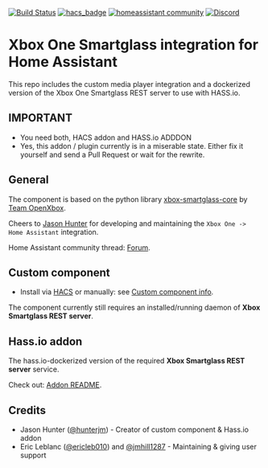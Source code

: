 [![Build Status](https://travis-ci.com/OpenXbox/xboxone-home-assistant.svg?branch=master)](https://travis-ci.com/OpenXbox/xboxone-home-assistant)
[![hacs_badge](https://img.shields.io/badge/HACS-Default-orange.svg)](https://github.com/custom-components/hacs)
[![homeassistant community](https://img.shields.io/badge/support-homeassistant-blue)](https://community.home-assistant.io/t/hass-io-add-on-xbox-one/63750)
[![Discord](https://img.shields.io/discord/338946086775554048)](https://openxbox.org/discord)


# Xbox One Smartglass integration for Home Assistant

This repo includes the custom media player integration and a
dockerized version of the Xbox One Smartglass REST server to
use with HASS.io.

## IMPORTANT
- You need both, HACS addon and HASS.io ADDDON
- Yes, this addon / plugin currently is in a miserable state. Either fix it yourself and send a Pull Request or wait for the rewrite.

## General

The component is based on the python library [xbox-smartglass-core](https://github.com/OpenXbox/xbox-smartglass-core-python)
by [Team OpenXbox](https://openxbox.org).

Cheers to [Jason Hunter](https://github.com/hunterjm) for developing and maintaining the `Xbox One -> Home Assistant`
integration.

Home Assistant community thread: [Forum](https://community.home-assistant.io/t/hass-io-add-on-xbox-one/63750).

## Custom component

* Install via [HACS](https://hacs.xyz/docs/publish/start) or manually: see [Custom component info](info.md).

The component currently still requires an installed/running daemon of **Xbox Smartglass REST server**.

## Hass.io addon

The hass.io-dockerized version of the required **Xbox Smartglass REST server** service.

Check out: [Addon README](hassio/README.md).

## Credits

- Jason Hunter ([@hunterjm](https://github.com/hunterjm)) - Creator of custom component & Hass.io addon
- Eric Leblanc ([@ericleb010](https://github.com/ericleb010)) and [@jmhill1287](https://github.com/jmhill1287) - Maintaining & giving user support
